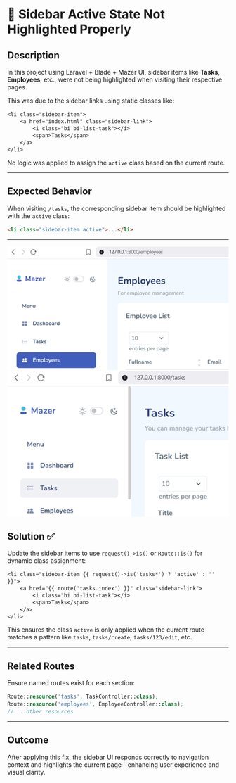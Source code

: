 # 🐛 Sidebar Active State Not Highlighted Properly

## Description

In this project using Laravel + Blade + Mazer UI, sidebar items like **Tasks**, **Employees**, etc., were not being highlighted when visiting their respective pages.

This was due to the sidebar links using static classes like:

```blade
<li class="sidebar-item">
    <a href="index.html" class="sidebar-link">
        <i class="bi bi-list-task"></i>
        <span>Tasks</span>
    </a>
</li>
````

No logic was applied to assign the `active` class based on the current route.

---

## Expected Behavior

When visiting `/tasks`, the corresponding sidebar item should be highlighted with the `active` class:

```html
<li class="sidebar-item active">...</li>
```

---

![Bug Example](./highligt-screenshot.webp)
![Bug Example1](./unhighligt-screenshot.webp)

## Solution ✅

Update the sidebar items to use `request()->is()` or `Route::is()` for dynamic class assignment:

```blade
<li class="sidebar-item {{ request()->is('tasks*') ? 'active' : '' }}">
    <a href="{{ route('tasks.index') }}" class="sidebar-link">
        <i class="bi bi-list-task"></i>
        <span>Tasks</span>
    </a>
</li>
```

This ensures the class `active` is only applied when the current route matches a pattern like `tasks`, `tasks/create`, `tasks/123/edit`, etc.

---

## Related Routes

Ensure named routes exist for each section:

```php
Route::resource('tasks', TaskController::class);
Route::resource('employees', EmployeeController::class);
// ...other resources
```

---

## Outcome

After applying this fix, the sidebar UI responds correctly to navigation context and highlights the current page—enhancing user experience and visual clarity.
